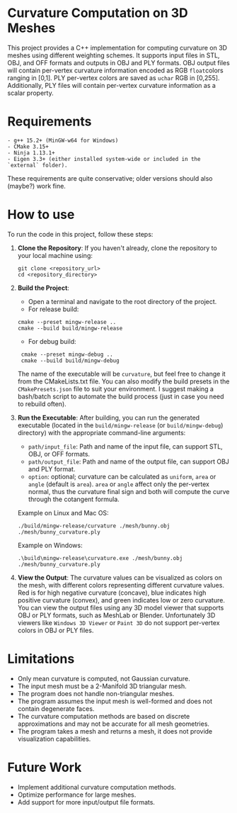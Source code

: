 
# Curvature Computation on 3D Meshes
This project provides a C++ implementation for computing curvature on 3D meshes using different weighting schemes. It supports input files in STL, OBJ, and OFF formats and outputs in OBJ and PLY formats. 
OBJ output files will contain per-vertex curvature information encoded as RGB `float`colors ranging in [0,1]. 
PLY per-vertex colors are saved as `uchar` RGB in [0,255]. Additionally, PLY files will contain per-vertex curvature information as a scalar property.


# Requirements 
    - g++ 15.2+ (MinGW-w64 for Windows)
    - CMake 3.15+
    - Ninja 1.13.1+
    - Eigen 3.3+ (either installed system-wide or included in the `external` folder).

These requirements are quite conservative; older versions should also (maybe?) work fine.

# How to use
To run the code in this project, follow these steps:
1. **Clone the Repository**: 
    If you haven't already, clone the repository to your local machine using:
    ```
    git clone <repository_url>
    cd <repository_directory>
    ```
2. **Build the Project**:
   - Open a terminal and navigate to the root directory of the project.
   - For release build: 
   ```
   cmake --preset mingw-release ..
   cmake --build build/mingw-release
   ``` 
   - For debug build:
   ```
    cmake --preset mingw-debug ..
    cmake --build build/mingw-debug
   ```
    The name of the executable will be `curvature`, but feel free to change it from the CMakeLists.txt file. You can also modify the build presets in the `CMakePresets.json` file to suit your environment.
    I suggest making a bash/batch script to automate the build process (just in case you need to rebuild often).
3. **Run the Executable**: 
    After building, you can run the generated executable (located in the `build/mingw-release` (or `build/mingw-debug`) directory) with the appropriate command-line arguments:
   - `path/input_file`: Path and name of the input file, can support STL, OBJ, or OFF formats.
   - `path/output_file`: Path and name of the output file, can support OBJ and PLY format. <br>
   - `option`: optional; curvature can be calculated as `uniform`, `area` or `angle` (default is `area`). `area` or `angle` affect only the per-vertex normal, thus the curvature final sign and both will compute the curve through the cotangent formula.
    
    Example on Linux and Mac OS: 
    ```
    ./build/mingw-release/curvature ./mesh/bunny.obj ./mesh/bunny_curvature.ply
    ```
    Example on Windows:
    ```
    .\build\mingw-release\curvature.exe ./mesh/bunny.obj ./mesh/bunny_curvature.ply
    ```
4. **View the Output**: 
    The curvature values can be visualized as colors on the mesh, with different colors representing different curvature values.
    Red is for high negative curvature (concave), blue indicates high positive curvature (convex), and green indicates low or zero curvature.
    You can view the output files using any 3D model viewer that supports OBJ or PLY formats, such as MeshLab or Blender. Unfortunately 3D viewers like `Windows 3D Viewer` or `Paint 3D` do not support per-vertex colors in OBJ or PLY files.
    
# Limitations
- Only mean curvature is computed, not Gaussian curvature.
- The input mesh must be a 2-Manifold 3D triangular mesh.
- The program does not handle non-triangular meshes.
- The program assumes the input mesh is well-formed and does not contain degenerate faces.
- The curvature computation methods are based on discrete approximations and may not be accurate for all mesh geometries.
- The program takes a mesh and returns a mesh, it does not provide visualization capabilities.

# Future Work
- Implement additional curvature computation methods.
- Optimize performance for large meshes.
- Add support for more input/output file formats.
